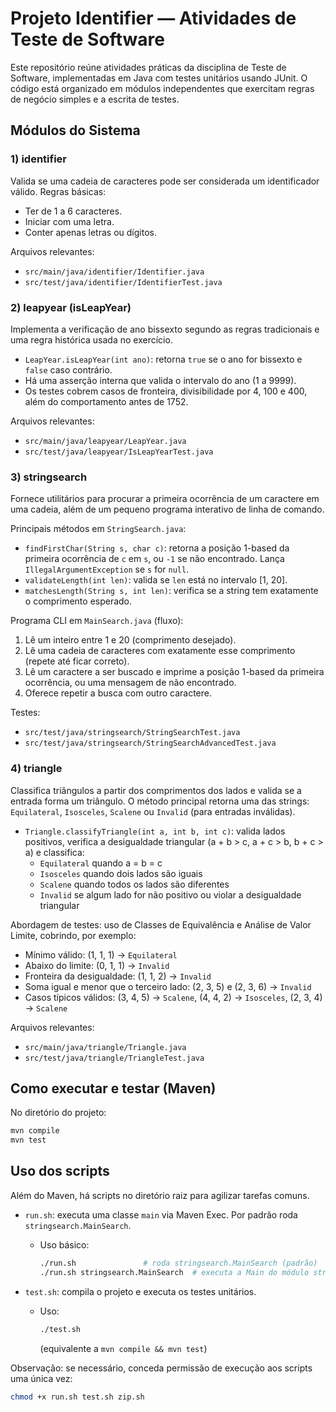 # Projeto Identifier — Atividades de Teste de Software

Este repositório reúne atividades práticas da disciplina de Teste de Software, implementadas em Java com testes unitários usando JUnit. O código está organizado em módulos independentes que exercitam regras de negócio simples e a escrita de testes.

## Módulos do Sistema

### 1) identifier

Valida se uma cadeia de caracteres pode ser considerada um identificador válido. Regras básicas:

- Ter de 1 a 6 caracteres.
- Iniciar com uma letra.
- Conter apenas letras ou dígitos.

Arquivos relevantes:

- `src/main/java/identifier/Identifier.java`
- `src/test/java/identifier/IdentifierTest.java`

### 2) leapyear (isLeapYear)

Implementa a verificação de ano bissexto segundo as regras tradicionais e uma regra histórica usada no exercício.

- `LeapYear.isLeapYear(int ano)`: retorna `true` se o ano for bissexto e `false` caso contrário.
- Há uma asserção interna que valida o intervalo do ano (1 a 9999).
- Os testes cobrem casos de fronteira, divisibilidade por 4, 100 e 400, além do comportamento antes de 1752.

Arquivos relevantes:

- `src/main/java/leapyear/LeapYear.java`
- `src/test/java/leapyear/IsLeapYearTest.java`

### 3) stringsearch

Fornece utilitários para procurar a primeira ocorrência de um caractere em uma cadeia, além de um pequeno programa interativo de linha de comando.

Principais métodos em `StringSearch.java`:

- `findFirstChar(String s, char c)`: retorna a posição 1-based da primeira ocorrência de `c` em `s`, ou `-1` se não encontrado. Lança `IllegalArgumentException` se `s` for `null`.
- `validateLength(int len)`: valida se `len` está no intervalo [1, 20].
- `matchesLength(String s, int len)`: verifica se a string tem exatamente o comprimento esperado.

Programa CLI em `MainSearch.java` (fluxo):

1. Lê um inteiro entre 1 e 20 (comprimento desejado).
2. Lê uma cadeia de caracteres com exatamente esse comprimento (repete até ficar correto).
3. Lê um caractere a ser buscado e imprime a posição 1-based da primeira ocorrência, ou uma mensagem de não encontrado.
4. Oferece repetir a busca com outro caractere.

Testes:

- `src/test/java/stringsearch/StringSearchTest.java`
- `src/test/java/stringsearch/StringSearchAdvancedTest.java`

### 4) triangle

Classifica triângulos a partir dos comprimentos dos lados e valida se a entrada forma um triângulo. O método principal retorna uma das strings: `Equilateral`, `Isosceles`, `Scalene` ou `Invalid` (para entradas inválidas).

- `Triangle.classifyTriangle(int a, int b, int c)`: valida lados positivos, verifica a desigualdade triangular (a + b > c, a + c > b, b + c > a) e classifica:
	- `Equilateral` quando a = b = c
	- `Isosceles` quando dois lados são iguais
	- `Scalene` quando todos os lados são diferentes
	- `Invalid` se algum lado for não positivo ou violar a desigualdade triangular

Abordagem de testes: uso de Classes de Equivalência e Análise de Valor Limite, cobrindo, por exemplo:

- Mínimo válido: (1, 1, 1) → `Equilateral`
- Abaixo do limite: (0, 1, 1) → `Invalid`
- Fronteira da desigualdade: (1, 1, 2) → `Invalid`
- Soma igual e menor que o terceiro lado: (2, 3, 5) e (2, 3, 6) → `Invalid`
- Casos típicos válidos: (3, 4, 5) → `Scalene`, (4, 4, 2) → `Isosceles`, (2, 3, 4) → `Scalene`

Arquivos relevantes:

- `src/main/java/triangle/Triangle.java`
- `src/test/java/triangle/TriangleTest.java`

## Como executar e testar (Maven)

No diretório do projeto:

```bash
mvn compile
mvn test
```

## Uso dos scripts

Além do Maven, há scripts no diretório raiz para agilizar tarefas comuns.

- `run.sh`: executa uma classe `main` via Maven Exec. Por padrão roda `stringsearch.MainSearch`.
	- Uso básico:
		```bash
		./run.sh               # roda stringsearch.MainSearch (padrão)
		./run.sh stringsearch.MainSearch  # executa a Main do módulo stringsearch
		```

- `test.sh`: compila o projeto e executa os testes unitários.
	- Uso:
		```bash
		./test.sh
		```
		(equivalente a `mvn compile && mvn test`)


Observação: se necessário, conceda permissão de execução aos scripts uma única vez:

```bash
chmod +x run.sh test.sh zip.sh
```

